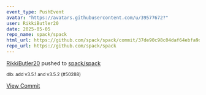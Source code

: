 ```yaml
---
event_type: PushEvent
avatar: "https://avatars.githubusercontent.com/u/39577672?"
user: RikkiButler20
date: 2025-05-05
repo_name: spack/spack
html_url: https://github.com/spack/spack/commit/37de90c98c04daf64ebfa9d50bf908b37554a264
repo_url: https://github.com/spack/spack
---
```


<a href='https://github.com/RikkiButler20' target='_blank'>RikkiButler20</a> pushed to <a href='https://github.com/spack/spack' target='_blank'>spack/spack</a>

<small>dlb: add v3.5.1 and v3.5.2 (#50288)</small>

<a href='https://github.com/spack/spack/commit/37de90c98c04daf64ebfa9d50bf908b37554a264' target='_blank'>View Commit</a>